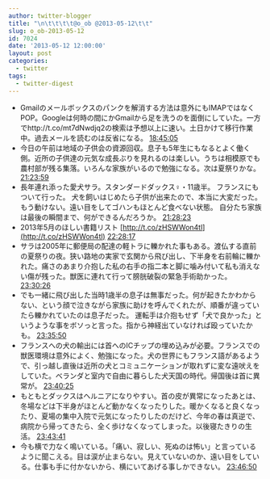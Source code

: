 ```yaml
---
author: twitter-blogger
title: "\n\t\t\t\t@o_ob @2013-05-12\t\t"
slug: o_ob-2013-05-12
id: 7024
date: '2013-05-12 12:00:00'
layout: post
categories:
  - twitter
tags:
  - twitter-digest
---
```


*   Gmailのメールボックスのパンクを解消する方法は意外にもIMAPではなくPOP。Googleは何時の間にかGmailから足を洗うのを面倒にしていた。一方でhttp://t.co/mt7dNwdjq2の検索は予想以上に速い。土日かけて移行作業中。過去メールを読むのは反省になる。 [18:45:05](http://twitter.com/o_ob/statuses/333518179827589120)
*   今日の午前は地域の子供会の資源回収。息子も5年生にもなるとよく働く側。近所の子供達の元気な成長ぶりを見れるのは楽しい。うちは相模原でも農村部が残る集落。いろんな家族がいるので勉強になる。次は夏祭りかな。 [21:23:59](http://twitter.com/o_ob/statuses/333558170448437248)
*   長年連れ添った愛犬サラ。スタンダードダックス♀・11歳半。 フランスにもついて行った。 犬を飼いはじめたら子供が出来たので、本当に大変だった。 もう動けない。遠い目をしてゴハンもほとんど食べない状態。 自分たち家族は最後の瞬間まで、何ができるんだろうか。 [21:28:23](http://twitter.com/o_ob/statuses/333559275081322496)
*   2013年5月のほしい書籍リスト [http://t.co/zHSWWon4tl](http://t.co/zHSWWon4tl) [22:28:17](http://twitter.com/o_ob/statuses/333574351423164416)
*   サラは2005年に郵便局の配達の軽トラに轢かれた事もある。渡仏する直前の夏祭りの夜。狭い路地の実家で玄関から飛び出し、下半身を右前輪に轢かれた。痛さのあまり介抱した私の右手の指二本と脚に噛み付いて私も消えない傷が残った。獣医に連れて行って膀胱破裂の緊急手術助かった。 [23:30:26](http://twitter.com/o_ob/statuses/333589992490270720)
*   でも一緒に飛び出した当時1歳半の息子は無事だった。何が起きたかわからない、という顔で泣きながら家族に助けを呼んでくれたが、順番が違っていたら轢かれていたのは息子だった。 運転手は介抱もせず「犬で良かった」というような事をボソっと言った。指から神経出ていなければ殴っていたかも。 [23:35:50](http://twitter.com/o_ob/statuses/333591352296235008)
*   フランスへの犬の輸出には首へのICチップの埋め込みが必要。フランスでの獣医環境は意外によく、勉強になった。犬の世界にもフランス語があるようで、引っ越し直後は近所の犬とコミュニケーションが取れずに変な遠吠えをしていた。ベランダと室内で自由に暮らした犬天国の時代。帰国後は首に異常が。 [23:40:25](http://twitter.com/o_ob/statuses/333592504270221313)
*   もともとダックスはヘルニアになりやすい。首の皮が異常になったあとは、冬場などは下半身がほとんど動かなくなったりした。暖かくなると良くなったり、夏場の集中入院で元気になったりしたのだけど、今年の春は真逆で、病院から帰ってきたら、全く歩けなくなってしまった。以後寝たきりの生活。 [23:43:41](http://twitter.com/o_ob/statuses/333593326269911042)
*   今も横で力なく鳴いている。「痛い、寂しい、死ぬのは怖い」と言っているように聞こえる。目は涙が止まらない。見えていないのか、遠い目をしている。仕事も手に付かないから、横にいてあげる事しかできない。 [23:46:50](http://twitter.com/o_ob/statuses/333594120562028546)